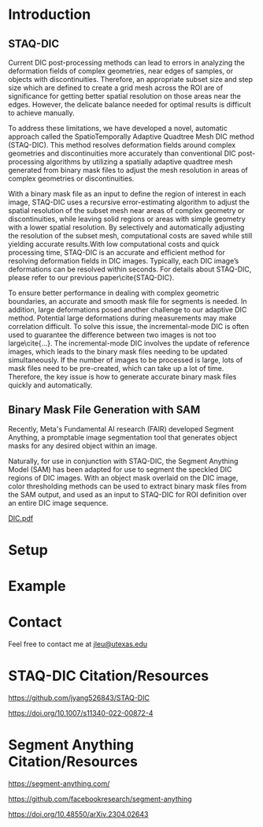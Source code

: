 # Introduction

## STAQ-DIC 
Current DIC post-processing methods can lead to errors in analyzing the deformation fields of complex geometries, near edges of samples, or objects with discontinuities. Therefore, an appropriate subset size and step size which are defined to create a grid mesh across the ROI are of significance for getting better spatial resolution on those areas near the edges. However, the delicate balance needed for optimal results is difficult to achieve manually.

To address these limitations, we have developed a novel, automatic approach called the SpatioTemporally Adaptive Quadtree Mesh DIC method (STAQ-DIC). This method resolves deformation fields around complex geometries and discontinuities more accurately than conventional DIC post-processing algorithms by utilizing a spatially adaptive quadtree mesh generated from binary mask files to adjust the mesh resolution in areas of complex geometries or discontinuities.

With a binary mask file as an input to define the region of interest in each image, STAQ-DIC uses a recursive error-estimating algorithm to adjust the spatial resolution of the subset mesh near areas of complex geometry or discontinuities, while leaving solid regions or areas with simple geometry with a lower spatial resolution. By selectively and automatically adjusting the resolution of the subset mesh, computational costs are saved while still yielding accurate results.With low computational costs and quick processing time, STAQ-DIC is an accurate and efficient method for resolving deformation fields in DIC images. Typically, each DIC image’s deformations can be resolved within seconds. For details about STAQ-DIC, please refer to our previous paper\cite{STAQ-DIC}.

To ensure better performance in dealing with complex geometric boundaries, an accurate and smooth mask file for segments is needed.
In addition, large deformations posed another challenge to our adaptive DIC method. Potential large deformations during measurements may make correlation difficult. To solve this issue, the incremental-mode DIC is often used to guarantee the difference between two images is not too large\cite{...}. The incremental-mode DIC involves the update of reference images, which leads to the binary mask files needing to be updated simultaneously. If the number of images to be processed is large, lots of mask files need to be pre-created, which can take up a lot of time. Therefore, the key issue is how to generate accurate binary mask files quickly and automatically.

## Binary Mask File Generation with SAM
Recently, Meta's Fundamental AI research (FAIR) developed Segment Anything, a promptable image segmentation tool that generates object masks for any desired object within an image. 

Naturally, for use in conjunction with STAQ-DIC, the Segment Anything Model (SAM) has been adapted for use to segment the speckled DIC regions of DIC images. With an object mask overlaid on the DIC image, color thresholding methods can be used to extract binary mask files from the SAM output, and used as an input to STAQ-DIC for ROI definition over an entire DIC image sequence.

[DIC.pdf](https://github.com/Jeffrey-Leu/SAM-for-Binary-Mask-File-Generation/files/14766950/DIC.pdf)

# Setup

# Example

# Contact
Feel free to contact me at jleu@utexas.edu

# STAQ-DIC Citation/Resources
https://github.com/jyang526843/STAQ-DIC

https://doi.org/10.1007/s11340-022-00872-4

# Segment Anything Citation/Resources
https://segment-anything.com/

https://github.com/facebookresearch/segment-anything

https://doi.org/10.48550/arXiv.2304.02643


